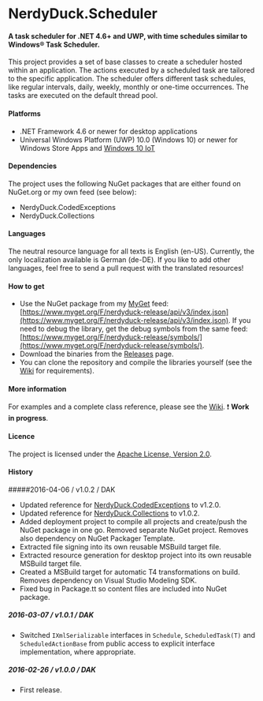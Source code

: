 # NerdyDuck.Scheduler
#### A task scheduler for .NET 4.6+ and UWP, with time schedules similar to Windows&reg; Task Scheduler.

This project provides a set of base classes to create a scheduler hosted within an application. The actions executed by a scheduled task are tailored to the specific application. The scheduler offers different task schedules, like regular intervals, daily, weekly, monthly or one-time occurrences. The tasks are executed on the default thread pool.

#### Platforms
- .NET Framework 4.6 or newer for desktop applications
- Universal Windows Platform (UWP) 10.0 (Windows 10) or newer for Windows Store Apps and [Windows 10 IoT](https://dev.windows.com/en-us/iot)

#### Dependencies
The project uses the following NuGet packages that are either found on NuGet.org or my own feed (see below):
- NerdyDuck.CodedExceptions
- NerdyDuck.Collections

#### Languages
The neutral resource language for all texts is English (en-US). Currently, the only localization available is German (de-DE). If you like to add other languages, feel free to send a pull request with the translated resources!

#### How to get
- Use the NuGet package from my [MyGet](https://www.myget.org) feed: [https://www.myget.org/F/nerdyduck-release/api/v3/index.json](https://www.myget.org/F/nerdyduck-release/api/v3/index.json). If you need to debug the library, get the debug symbols from the same feed: [https://www.myget.org/F/nerdyduck-release/symbols/](https://www.myget.org/F/nerdyduck-release/symbols/).
- Download the binaries from the [Releases](../../releases/) page.
- You can clone the repository and compile the libraries yourself (see the [Wiki](../../wiki/) for requirements).

#### More information
For examples and a complete class reference, please see the [Wiki](../../wiki/). :exclamation: **Work in progress**.

#### Licence
The project is licensed under the [Apache License, Version 2.0](LICENSE).

#### History
#####2016-04-06 / v1.0.2 / DAK
- Updated reference for [NerdyDuck.CodedExceptions](../NerdyDuck.CodedExceptions) to v1.2.0.
- Updated reference for [NerdyDuck.Collections](../NerdyDuck.Collections) to v1.0.2.
- Added deployment project to compile all projects and create/push the NuGet package in one go. Removed separate NuGet project. Removes also dependency on NuGet Packager Template.
- Extracted file signing into its own reusable MSBuild target file.
- Extracted resource generation for desktop project into its own reusable MSBuild target file.
- Created a MSBuild target for automatic T4 transformations on build. Removes dependency on Visual Studio Modeling SDK.
- Fixed bug in Package.tt so content files are included into NuGet package.

##### 2016-03-07 / v1.0.1 / DAK
- Switched `IXmlSerializable` interfaces in `Schedule`, `ScheduledTask(T)` and `ScheduledActionBase` from public access to explicit interface implementation, where appropriate.

##### 2016-02-26 / v1.0.0 / DAK
- First release.
